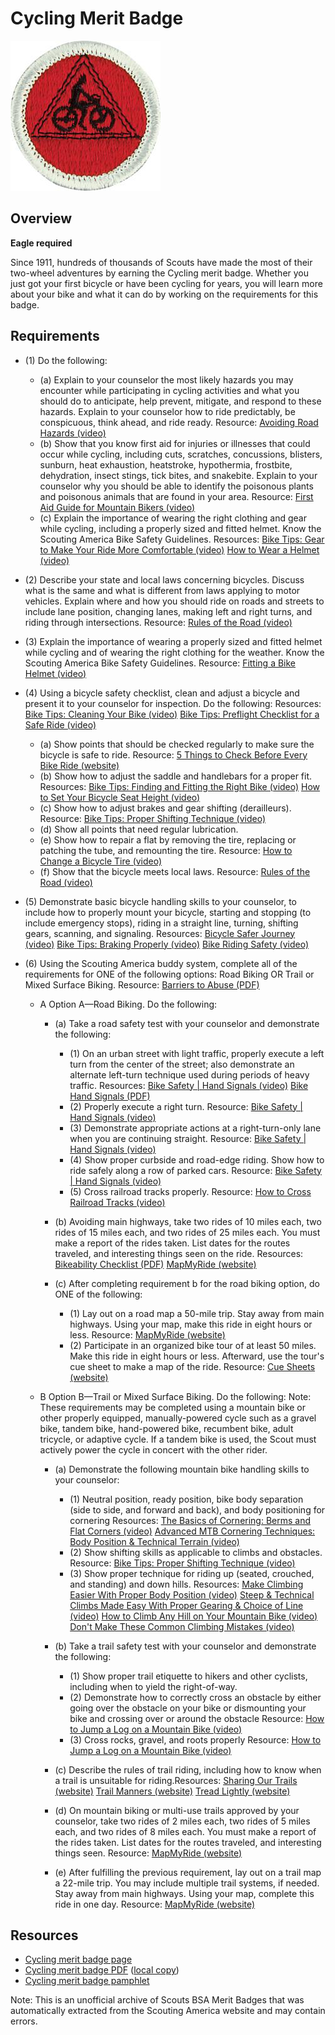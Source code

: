 

# Cycling Merit Badge

![Cycling Merit Badge](images/cycling-merit-badge.jpg)

## Overview

**Eagle required**

Since 1911, hundreds of thousands of Scouts have made the most of their two-wheel adventures by earning the Cycling merit badge. Whether you just got your first bicycle or have been cycling for years, you will learn more about your bike and what it can do by working on the requirements for this badge.

## Requirements

* (1) Do the following:
    * (a) Explain to your counselor the most likely hazards you may encounter while participating in cycling activities and what you should do to anticipate, help prevent, mitigate, and respond to these hazards. Explain to your counselor how to ride predictably, be conspicuous, think ahead, and ride ready. Resource: [Avoiding Road Hazards (video)](https://www.youtube.com/watch?v=dcRpBP9WvKg%20)
    * (b) Show that you know first aid for injuries or illnesses that could occur while cycling, including cuts, scratches, concussions, blisters, sunburn, heat exhaustion, heatstroke, hypothermia, frostbite, dehydration, insect stings, tick bites, and snakebite. Explain to your counselor why you should be able to identify the poisonous plants and poisonous animals that are found in your area. Resource: [First Aid Guide for Mountain Bikers (video)](https://www.youtube.com/watch?v=oPCWzECMD_4%20)
    * (c) Explain the importance of wearing the right clothing and gear while cycling, including a properly sized and fitted helmet. Know the Scouting America Bike Safety Guidelines. Resources: [Bike Tips: Gear to Make Your Ride More Comfortable (video)](https://www.youtube.com/watch?v=2TYe3APtKtc&list=PLHGEvyG5wuthKCwDfpQIZfTfan4mI6XTe&index=5%20) [How to Wear a Helmet (video)](https://www.youtube.com/watch?v=T3u51W0LN2U%20)


* (2) Describe your state and local laws concerning bicycles. Discuss what is the  same and what is different from laws applying to motor vehicles. Explain  where and how you should ride on roads and streets to include lane position,  changing lanes, making left and right turns, and riding through intersections. Resource:  [Rules of the Road (video)](https://www.youtube.com/watch?v=-Jp0SSAeCiY )
* (3) Explain the importance of wearing a properly sized and fitted helmet while cycling and of wearing the right clothing for the weather. Know the Scouting America Bike Safety Guidelines. Resource:  [Fitting a Bike Helmet (video)](https://www.youtube.com/watch?v=hLlXswx0VvQ )
* (4) Using a bicycle safety checklist, clean and adjust a bicycle and present it to  your counselor for inspection. Do the following: Resources:  [Bike Tips: Cleaning Your Bike (video)](https://www.youtube.com/watch?v=LUbjot5NhU0&list=PLHGEvyG5wuthKCwDfpQIZfTfan4mI6XTe&index=4)  [Bike Tips: Preflight Checklist for a Safe Ride (video)](https://www.youtube.com/watch?v=EHLq5Em-EPI&list=PLHGEvyG5wuthKCwDfpQIZfTfan4mI6XTe&index=3 )
    * (a) Show points that should be checked regularly to make sure the bicycle is safe to ride. Resource: [5 Things to Check Before Every Bike Ride (website)](https://scoutlife.org/features/169458/5-things-to-check-before-every-bike-ride/)
    * (b) Show how to adjust the saddle and handlebars for a proper fit. Resources: [Bike Tips: Finding and Fitting the Right Bike (video)](https://www.youtube.com/watch?v=dsM9brngVmc&list=PLHGEvyG5wuthKCwDfpQIZfTfan4mI6XTe&index=6%20) [How to Set Your Bicycle Seat Height (video)](https://www.youtube.com/watch?v=jh5Zv6Dcn6k%20)
    * (c) Show how to adjust brakes and gear shifting (derailleurs). Resource: [Bike Tips: Proper Shifting Technique (video)](https://www.youtube.com/watch?v=7kc-CHtlQyM&list=PLHGEvyG5wuthKCwDfpQIZfTfan4mI6XTe&index=7%20)
    * (d) Show all points that need regular lubrication.
    * (e) Show how to repair a flat by removing the tire, replacing or patching the tube, and remounting the tire. Resource: [How to Change a Bicycle Tire (video)](https://www.youtube.com/watch?v=G1Vm7KXSzSg%20)
    * (f) Show that the bicycle meets local laws. Resource: [Rules of the Road (video)](https://www.youtube.com/watch?v=-Jp0SSAeCiY%20)


* (5) Demonstrate basic bicycle handling skills to your counselor, to include how to  properly mount your bicycle, starting and stopping (to include emergency  stops), riding in a straight line, turning, shifting gears, scanning, and signaling. Resources:  [Bicycle Safer Journey (video)](https://www.youtube.com/watch?v=XMj_95C5ihk&t=21s )  [Bike Tips: Braking Properly (video)](https://www.youtube.com/watch?v=2hr0KQxPlDg&list=PLHGEvyG5wuthKCwDfpQIZfTfan4mI6XTe&index=2 )  [Bike Riding Safety (video)](https://www.youtube.com/watch?v=nf5WQXFvrkk)
* (6) Using the Scouting America buddy system, complete all of the requirements for ONE of the following options: Road Biking OR Trail or Mixed Surface Biking. Resource:  [Barriers to Abuse (PDF)](https://www.scouting.org/wp-content/uploads/2024/09/Youth-Safety-Infographic-Barriers-to-Abuse-1536x1363.png )
    * A Option A—Road Biking. Do the following:
        * (a) Take a road safety test with your counselor and demonstrate the following:
            * (1) On an urban street with light traffic, properly execute a left turn from the center of the street; also demonstrate an alternate left-turn technique used during periods of heavy traffic. Resources: [Bike Safety | Hand Signals (video)](https://www.youtube.com/watch?v=v_hRsNHlq8M%20) [Bike Hand Signals (PDF)](https://static.nhtsa.gov/nhtsa/downloads/NTI/Responsible_Walk-Bike_Activities/ComboLessons/L3Handouts/8009_HandSignals_122811_v1a.pdf)
            * (2) Properly execute a right turn. Resource: [Bike Safety | Hand Signals (video)](https://www.youtube.com/watch?v=v_hRsNHlq8M)
            * (3) Demonstrate appropriate actions at a right-turn-only lane when you are continuing straight. Resource: [Bike Safety | Hand Signals (video)](https://www.youtube.com/watch?v=v_hRsNHlq8M)
            * (4) Show proper curbside and road-edge riding. Show how to ride safely along a row of parked cars. Resource: [Bike Safety | Hand Signals (video)](https://www.youtube.com/watch?v=v_hRsNHlq8M)
            * (5) Cross railroad tracks properly. Resource: [How to Cross Railroad Tracks (video)](https://www.youtube.com/watch?v=62jc3-6Jgdw%20)


        * (b) Avoiding main highways, take two rides of 10 miles each, two rides of 15 miles each, and two rides of 25 miles each. You must make a report of the rides taken. List dates for the routes traveled, and interesting things seen on the ride. Resources: [Bikeability Checklist (PDF)](https://www.nhtsa.gov/sites/nhtsa.gov/files/bikabilitychecklist1.pdf) [MapMyRide (website)](https://www.mapmyride.com/)
        * (c) After completing requirement b for the road biking option, do ONE of the following:
            * (1) Lay out on a road map a 50-mile trip. Stay away from main highways. Using your map, make this ride in eight hours or less. Resource: [MapMyRide (website)](https://www.mapmyride.com/)
            * (2) Participate in an organized bike tour of at least 50 miles. Make this ride in eight hours or less. Afterward, use the tour's cue sheet to make a map of the ride. Resource: [Cue Sheets (website)](https://lifeisabeautifuldetail.com/blog/cue-sheets)




    * B Option B—Trail or Mixed Surface Biking.  Do the following: Note: These requirements may be completed using a mountain bike or other properly equipped, manually-powered cycle such as a gravel bike, tandem bike, hand-powered bike, recumbent bike, adult tricycle, or adaptive cycle. If a tandem bike is used, the Scout must actively power the cycle in concert with the other rider.
        * (a) Demonstrate the following mountain bike handling skills to your counselor:
            * (1) Neutral position, ready position, bike body separation (side to side, and forward and back), and body positioning for cornering Resources: [The Basics of Cornering: Berms and Flat Corners (video)](https://youtu.be/UCWu6zXDjXM?si=akxjbkFYRrChevnX) [Advanced MTB Cornering Techniques: Body Position & Technical Terrain (video)](https://www.youtube.com/watch?v=Ammz64zxnhg%20)
            * (2) Show shifting skills as applicable to climbs and obstacles. Resource: [Bike Tips: Proper Shifting Technique (video)](https://www.youtube.com/watch?v=7kc-CHtlQyM&list=PLHGEvyG5wuthKCwDfpQIZfTfan4mI6XTe&index=7%20)
            * (3) Show proper technique for riding up (seated, crouched, and standing) and down hills. Resources: [Make Climbing Easier With Proper Body Position (video)](https://youtu.be/aDwqM_ZVSUg?si=5RolaSMGLshbWZzS) [Steep & Technical Climbs Made Easy With Proper Gearing & Choice of Line (video)](https://www.youtube.com/watch?v=Rd-wFxmXmsM%20) [How to Climb Any Hill on Your Mountain Bike (video)](https://www.youtube.com/watch?v=4knf7exmrAQ%20) [Don't Make These Common Climbing Mistakes (video)](https://www.youtube.com/watch?v=k6ewOO9rXXY%20)


        * (b) Take a trail safety test with your counselor and demonstrate the following:
            * (1) Show proper trail etiquette to hikers and other cyclists, including when to yield the right-of-way.
            * (2) Demonstrate how to correctly cross an obstacle by either going over the obstacle on your bike or dismounting your bike and crossing over or around the obstacle Resource: [How to Jump a Log on a Mountain Bike (video)](https://www.youtube.com/watch?v=Hp_jDNN6XfQ)
            * (3) Cross rocks, gravel, and roots properly Resource: [How to Jump a Log on a Mountain Bike (video)](https://www.youtube.com/watch?v=Hp_jDNN6XfQ)


        * (c) Describe the rules of trail riding, including how to know when a trail is unsuitable for riding.Resources: [Sharing Our Trails (website)](https://trailetiquette.org/) [Trail Manners (website)](https://www.tfnu.org/trail-etiquette/) [Tread Lightly (website)](https://treadlightly.org/learn/recreation-tips/sharing-our-trails/%20)
        * (d) On mountain biking or multi-use trails approved by your counselor, take two rides of 2 miles each, two rides of 5 miles each, and two rides of 8 miles each. You must make a report of the rides taken. List dates for the routes traveled, and interesting things seen. Resource: [MapMyRide (website)](https://www.mapmyride.com/)
        * (e) After fulfilling the previous requirement, lay out on a trail map a 22-mile trip. You may include multiple trail systems, if needed. Stay away from main highways. Using your map, complete this ride in one day. Resource: [MapMyRide (website)](https://www.mapmyride.com/)






## Resources

- [Cycling merit badge page](https://www.scouting.org/merit-badges/cycling/)
- [Cycling merit badge PDF](https://filestore.scouting.org/filestore/Merit_Badge_ReqandRes/Pamphlets/Cycling.pdf) ([local copy](files/cycling-merit-badge.pdf))
- [Cycling merit badge pamphlet](https://www.scoutshop.org/cycling-merit-badge-pamphlet-655187.html)

Note: This is an unofficial archive of Scouts BSA Merit Badges that was automatically extracted from the Scouting America website and may contain errors.